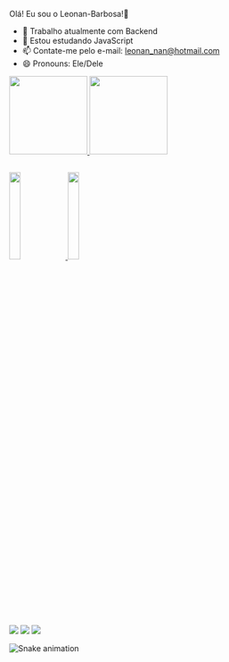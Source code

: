 Olá! Eu sou o Leonan-Barbosa!👋

- 🔭 Trabalho atualmente com Backend
- 🌱 Estou estudando JavaScript
- 📫 Contate-me pelo e-mail: leonan_nan@hotmail.com
- 😄 Pronouns: Ele/Dele

<div>
  <a href="https://beacons.ai/Leonan-Barbosa">
  <img height="140em" src="https://github-readme-stats.vercel.app/api?username=Leonan-Barbosa&show_icons=true&theme=dark&include_all_commits=true&count_private=true"/>
  <img height="140em" src="https://github-readme-stats.vercel.app/api/top-langs/?username=Leonan-Barbosa&layout=compact&langs_count=16&theme=dark"/>
</div>
 
##
<img width="20%" src="https://cdn.jsdelivr.net/gh/devicons/devicon/icons/javascript/javascript-original.svg">
<img width="20%" src="https://cdn.jsdelivr.net/gh/devicons/devicon/icons/python/python-original.svg">

## 

</div>
<a href="https://instagram.com/_leonanbarbosa_" target="_blank"><img src="https://img.shields.io/badge/-Instagram-%23E4405F?style=for-the-badge&logo=instagram&logoColor=white" target="_blank"></a>
 	</a> 
  <a href = "mailto:leonan_nan@hotmail.com"><img src="https://img.shields.io/badge/Microsoft_Outlook-0078D4?style=for-the-badge&logo=microsoft-outlook&logoColor=white" target="_blank"></a>
  <a href="https://www.linkedin.com/in/leonan-barbosa-870508208" target="_blank"><img src="https://img.shields.io/badge/-LinkedIn-%230077B5?style=for-the-badge&logo=linkedin&logoColor=white" target="_blank"></a>   
</div>

![Snake animation](https://github.com/Leonan-Barbosa/Leonan-Barbosa/blob/output/github-contribution-grid-snake.svg)

